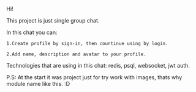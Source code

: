 Hi!

This project is just single group chat.

In this chat you can:

    1.Create profile by sign-in, then countinue using by login. 

    2.Add name, description and avatar to your profile.

Technologies that are using in this chat: redis, psql, websocket, jwt auth.

P.S: At the start it was project just for try work with images, thats why module name like this. :D


